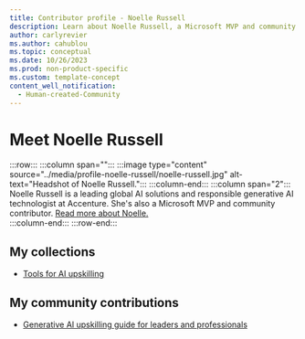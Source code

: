 ```yaml
---
title: Contributor profile - Noelle Russell
description: Learn about Noelle Russell, a Microsoft MVP and community contributor. 
author: carlyrevier
ms.author: cahublou
ms.topic: conceptual
ms.date: 10/26/2023
ms.prod: non-product-specific
ms.custom: template-concept
content_well_notification: 
  - Human-created-Community
---
```


# Meet Noelle Russell

:::row:::
   :::column span="":::
        :::image type="content" source="../media/profile-noelle-russell/noelle-russell.jpg" alt-text="Headshot of Noelle Russell."::: 
   :::column-end:::
   :::column span="2":::
      Noelle Russell is a leading global AI solutions and responsible generative AI technologist at Accenture. She's also a Microsoft MVP and community contributor. [Read more about Noelle.](https://techcommunity.microsoft.com/t5/microsoft-mvp-award-program-blog/learn-more-about-ai-and-accessibility/ba-p/3938397)  
   :::column-end:::
:::row-end:::

## My collections

- [Tools for AI upskilling](https://learn.microsoft.com/collections/8qwyb04m3xmp15)

## My community contributions

- [Generative AI upskilling guide for leaders and professionals](generative-ai-upskilling-guide.md)